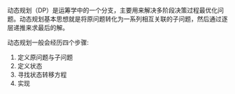动态规划（DP）是运筹学中的一个分支，主要用来解决多阶段决策过程最优化问题。动态规划基本思想就是将原问题转化为一系列相互关联的子问题，然后通过逐层递推来求最后的解。

动态规划一般会经历四个步骤:
1. 定义原问题与子问题
2. 定义状态
3. 寻找状态转移方程
4. 实现